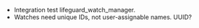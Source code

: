 * Integration test lifeguard_watch_manager.
* Watches need unique IDs, not user-assignable names. UUID?
